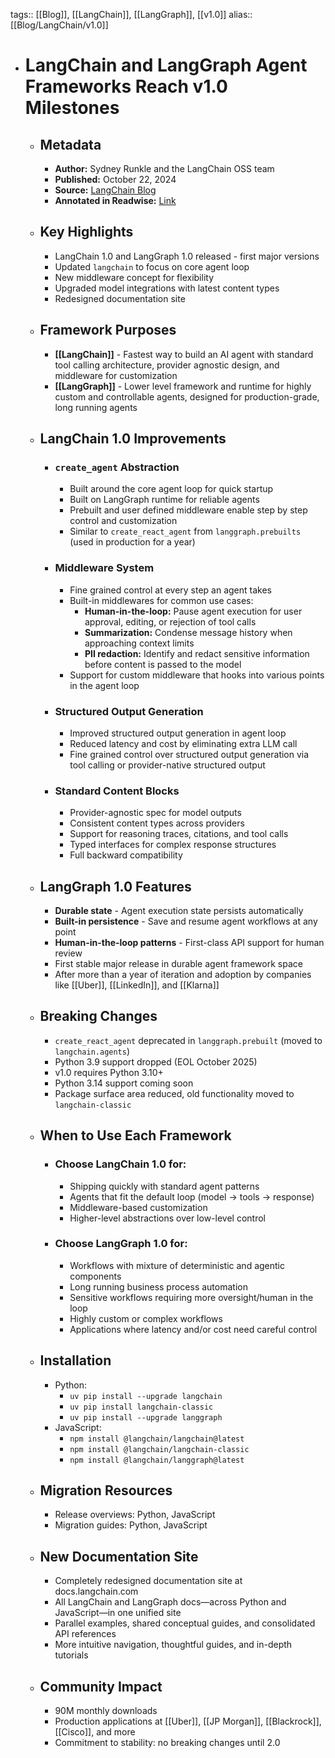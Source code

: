 tags:: [[Blog]], [[LangChain]], [[LangGraph]], [[v1.0]]
alias:: [[Blog/LangChain/v1.0]]

- # LangChain and LangGraph Agent Frameworks Reach v1.0 Milestones
	- ## Metadata
		- **Author:** Sydney Runkle and the LangChain OSS team
		- **Published:** October 22, 2024
		- **Source:** [LangChain Blog](https://blog.langchain.com/)
		- **Annotated in Readwise:** [Link](https://readwise.io/reader/shared/01k8njj6z4zxywfzx8pbj4q13j)
	- ## Key Highlights
		- LangChain 1.0 and LangGraph 1.0 released - first major versions
		- Updated `langchain` to focus on core agent loop
		- New middleware concept for flexibility
		- Upgraded model integrations with latest content types
		- Redesigned documentation site
	- ## Framework Purposes
		- **[[LangChain]]** - Fastest way to build an AI agent with standard tool calling architecture, provider agnostic design, and middleware for customization
		- **[[LangGraph]]** - Lower level framework and runtime for highly custom and controllable agents, designed for production-grade, long running agents
	- ## LangChain 1.0 Improvements
		- ### `create_agent` Abstraction
			- Built around the core agent loop for quick startup
			- Built on LangGraph runtime for reliable agents
			- Prebuilt and user defined middleware enable step by step control and customization
			- Similar to `create_react_agent` from `langgraph.prebuilts` (used in production for a year)
		- ### Middleware System
			- Fine grained control at every step an agent takes
			- Built-in middlewares for common use cases:
				- **Human-in-the-loop:** Pause agent execution for user approval, editing, or rejection of tool calls
				- **Summarization:** Condense message history when approaching context limits
				- **PII redaction:** Identify and redact sensitive information before content is passed to the model
			- Support for custom middleware that hooks into various points in the agent loop
		- ### Structured Output Generation
			- Improved structured output generation in agent loop
			- Reduced latency and cost by eliminating extra LLM call
			- Fine grained control over structured output generation via tool calling or provider-native structured output
		- ### Standard Content Blocks
			- Provider-agnostic spec for model outputs
			- Consistent content types across providers
			- Support for reasoning traces, citations, and tool calls
			- Typed interfaces for complex response structures
			- Full backward compatibility
	- ## LangGraph 1.0 Features
		- **Durable state** - Agent execution state persists automatically
		- **Built-in persistence** - Save and resume agent workflows at any point
		- **Human-in-the-loop patterns** - First-class API support for human review
		- First stable major release in durable agent framework space
		- After more than a year of iteration and adoption by companies like [[Uber]], [[LinkedIn]], and [[Klarna]]
	- ## Breaking Changes
		- `create_react_agent` deprecated in `langgraph.prebuilt` (moved to `langchain.agents`)
		- Python 3.9 support dropped (EOL October 2025)
		- v1.0 requires Python 3.10+
		- Python 3.14 support coming soon
		- Package surface area reduced, old functionality moved to `langchain-classic`
	- ## When to Use Each Framework
		- ### Choose LangChain 1.0 for:
			- Shipping quickly with standard agent patterns
			- Agents that fit the default loop (model → tools → response)
			- Middleware-based customization
			- Higher-level abstractions over low-level control
		- ### Choose LangGraph 1.0 for:
			- Workflows with mixture of deterministic and agentic components
			- Long running business process automation
			- Sensitive workflows requiring more oversight/human in the loop
			- Highly custom or complex workflows
			- Applications where latency and/or cost need careful control
	- ## Installation
		- Python:
			- `uv pip install --upgrade langchain`
			- `uv pip install langchain-classic`
			- `uv pip install --upgrade langgraph`
		- JavaScript:
			- `npm install @langchain/langchain@latest`
			- `npm install @langchain/langchain-classic`
			- `npm install @langchain/langgraph@latest`
	- ## Migration Resources
		- Release overviews: Python, JavaScript
		- Migration guides: Python, JavaScript
	- ## New Documentation Site
		- Completely redesigned documentation site at docs.langchain.com
		- All LangChain and LangGraph docs—across Python and JavaScript—in one unified site
		- Parallel examples, shared conceptual guides, and consolidated API references
		- More intuitive navigation, thoughtful guides, and in-depth tutorials
	- ## Community Impact
		- 90M monthly downloads
		- Production applications at [[Uber]], [[JP Morgan]], [[Blackrock]], [[Cisco]], and more
		- Commitment to stability: no breaking changes until 2.0

